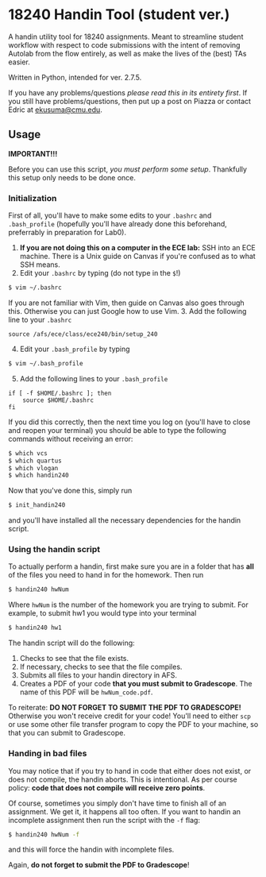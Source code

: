 # 18240 Handin Tool (student ver.)
A handin utility tool for 18240 assignments. Meant to streamline student
workflow with respect to code submissions with the intent of removing Autolab
from the flow entirely, as well as make the lives of the (best) TAs easier.

Written in Python, intended for ver. 2.7.5.

If you have any problems/questions *please read this in its entirety first*. If
you still have problems/questions, then put up a post on Piazza or contact Edric
at <ekusuma@cmu.edu>.

## Usage
**IMPORTANT!!!**

Before you can use this script, *you must perform some setup*. Thankfully this
setup only needs to be done once.

### Initialization
First of all, you'll have to make some edits to your `.bashrc` and
`.bash_profile` (hopefully you'll have already done this beforehand, preferrably
in preparation for Lab0).

1. **If you are not doing this on a computer in the ECE lab:** SSH into an ECE
   machine. There is a Unix guide on Canvas if you're confused as to what SSH
   means.
2. Edit your `.bashrc` by typing (do not type in the `$`!)

```bash
$ vim ~/.bashrc
```
If you are not familiar with Vim, then guide on Canvas also goes through this.
Otherwise you can just Google how to use Vim.
3. Add the following line to your `.bashrc`

```
source /afs/ece/class/ece240/bin/setup_240
```
4. Edit your `.bash_profile` by typing

```bash
$ vim ~/.bash_profile
```
5. Add the following lines to your `.bash_profile`

```
if [ -f $HOME/.bashrc ]; then
    source $HOME/.bashrc
fi
```

If you did this correctly, then the next time you log on (you'll have to close
and reopen your terminal) you should be able to type the following commands
without receiving an error:
```bash
$ which vcs
$ which quartus
$ which vlogan
$ which handin240
```

Now that you've done this, simply run
```bash
$ init_handin240
```
and you'll have installed all the necessary dependencies for the handin script.

### Using the handin script
To actually perform a handin, first make sure you are in a folder that has
**all** of the files you need to hand in for the homework. Then run
```bash
$ handin240 hwNum
```
Where `hwNum` is the number of the homework you are trying to submit. For
example, to submit hw1 you would type into your terminal
```bash
$ handin240 hw1
```

The handin script will do the following:
1. Checks to see that the file exists.
2. If necessary, checks to see that the file compiles.
3. Submits all files to your handin directory in AFS.
4. Creates a PDF of your code **that you must submit to Gradescope**. The name
   of this PDF will be `hwNum_code.pdf`.

To reiterate: **DO NOT FORGET TO SUBMIT THE PDF TO GRADESCOPE!** Otherwise you
won't receive credit for your code! You'll need to either `scp` or use some
other file transfer program to copy the PDF to your machine, so that you can
submit to Gradescope.

### Handing in bad files
You may notice that if you try to hand in code that either does not exist, or
does not compile, the handin aborts. This is intentional. As per course policy:
**code that does not compile will receive zero points**.

Of course, sometimes you simply don't have time to finish all of an assignment.
We get it, it happens all too often. If you want to handin an incomplete
assignment then run the script with the `-f` flag:
```bash
$ handin240 hwNum -f
```
and this will force the handin with incomplete files.

Again, **do not forget to submit the PDF to Gradescope**!
